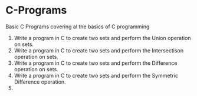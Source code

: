 # C-Programs
Basic C Programs covering al the basics of C programming

1. Write a program in C to create two sets and perform the Union operation on sets. 
2. Write a program in C to create two sets and perform the Intersectison operation on sets. 
3. Write a program in C to create two sets and perform the Difference operation on sets. 
4. Write a program in C to create two sets and perform the Symmetric Difference operation.
5.
